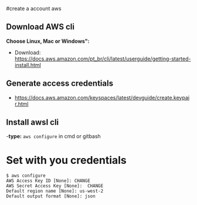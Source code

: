 #create a account aws
## Download AWS cli
**Choose Linux, Mac or Windows":**
  - Download: https://docs.aws.amazon.com/pt_br/cli/latest/userguide/getting-started-install.html

## Generate access credentials 
  - https://docs.aws.amazon.com/keyspaces/latest/devguide/create.keypair.html
    
## Install awsl cli
  -**type:** 
```aws configure``` in cmd or gitbash

# Set with you credentials

````
$ aws configure
AWS Access Key ID [None]: CHANGE
AWS Secret Access Key [None]:  CHANGE
Default region name [None]: us-west-2
Default output format [None]: json
````

